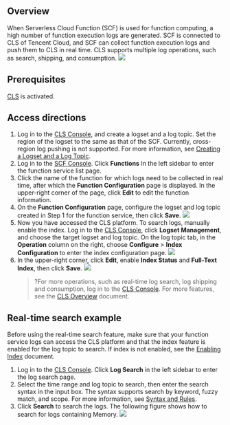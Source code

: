 ## Overview
When Serverless Cloud Function (SCF) is used for function computing, a high number of function execution logs are generated. SCF is connected to CLS of Tencent Cloud, and SCF can collect function execution logs and push them to CLS in real time. CLS supports multiple log operations, such as search, shipping, and consumption.
![](https://main.qcloudimg.com/raw/77c64b4a7673bb73e4531243ba3e2523.png)

## Prerequisites

[CLS](https://intl.cloud.tencent.com/product/cls) is activated.



## Access directions

1. Log in to the [CLS Console](https://console.cloud.tencent.com/cls), and create a logset and a log topic. Set the region of the logset to the same as that of the SCF. Currently, cross-region log pushing is not supported. For more information, see [Creating a Logset and a Log Topic](https://intl.cloud.tencent.com/document/product/614/31592).
2. Log in to the [SCF Console](https://console.cloud.tencent.com/scf/index?rid=1). Click **Functions** In the left sidebar to enter the function service list page.
3. Click the name of the function for which logs need to be collected in real time, after which the **Function Configuration** page is displayed. In the upper-right corner of the page, click **Edit** to edit the function information.
4. On the **Function Configuration** page, configure the logset and log topic created in Step 1 for the function service, then click **Save**.
   ![](https://main.qcloudimg.com/raw/363e1286f9b00ec6822964368680cbfe.png)
5. Now you have accessed the CLS platform. To search logs, manually enable the index.
   Log in to the [CLS Console](https://console.cloud.tencent.com/cls), click **Logset Management**, and choose the target logset and log topic. On the log topic tab, in the **Operation** column on the right, choose **Configure** > **Index Configuration** to enter the index configuration page.
   ![](https://main.qcloudimg.com/raw/4a21ab6302808048c8a59b0aa20e1f71.png)
6. In the upper-right corner, click **Edit**, enable **Index Status** and **Full-Text Index**, then click **Save**.
   ![](https://main.qcloudimg.com/raw/b74e2909c6b147961aed8ab9ba4381bc.png)
   > ?For more operations, such as real-time log search, log shipping and consumption, log in to the [CLS Console](https://console.cloud.tencent.com/cls). For more features, see the [CLS Overview](https://intl.cloud.tencent.com/document/product/614) document.

## Real-time search example

Before using the real-time search feature, make sure that your function service logs can access the CLS platform and that the index feature is enabled for the log topic to search. If index is not enabled, see the [Enabling Index](https://intl.cloud.tencent.com/document/product/614/16981) document.

1. Log in to the [CLS Console](https://console.cloud.tencent.com/cls). Click **Log Search** in the left sidebar to enter the log search page.
2. Select the time range and log topic to search, then enter the search syntax in the input box. The syntax supports search by keyword, fuzzy match, and scope. For more information, see [Syntax and Rules](https://intl.cloud.tencent.com/document/product/614/16982).
3. Click **Search** to search the logs.
   The following figure shows how to search for logs containing Memory.
   ![](https://main.qcloudimg.com/raw/42630d28d44bc8fdc69f53b94ef0a087.png)
